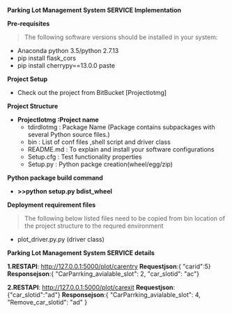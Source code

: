 **Parking Lot Management System SERVICE Implementation**

**Pre-requisites**

> The following software versions should be installed in your system:

* Anaconda python 3.5/python 2.7.13
* pip install flask_cors
* pip install cherrypy==13.0.0 paste


**Project Setup**

* Check out the project from BitBucket [Projectlotmg]

**Project Structure**

* **Projectlotmg**  **:Project name**
  * tdirdlotmg : Package Name (Package contains subpackages with several Python source files.)
  * bin  : List of conf files ,shell script and driver class
  * README.md : To explain and install your software configurations
  * Setup.cfg : Test functionality properties
  * Setup.py : Python packge creation(wheel/egg/zip)


**Python package build command**
 * **>>python setup.py bdist_wheel**


**Deployment requirement files**

> The following below listed files need to be copied from bin location of the project structure to the requred environment

   * plot_driver.py.py (driver class)


**Parking Lot Management System SERVICE details**

  **1.RESTAPI**: http://127.0.0.1:5000/plot/carentry
    **Requestjson**:{
    "carid":5}
     **Responsejson**:{
    "CarParrking_avialable_slot": 2,
    "car_slotid": "ac"}

  **2.RESTAPI**: http://127.0.0.1:5000/plot/carexit
    **Requestjson**:{"car_slotid":"ad"}
     **Responsejson**:{
    "CarParrking_avialable_slot": 4,
    "Remove_car_slotid": "ad"
}



